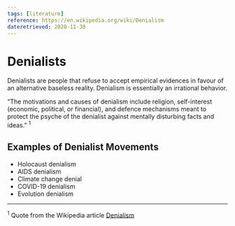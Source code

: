 ```yaml
---
tags: [literature]
reference: https://en.wikipedia.org/wiki/Denialism
dateretrieved: 2020-11-30
---
```


# Denialists

Denialists are people that refuse to accept empirical evidences in favour of an alternative baseless reality. Denialism is essentially an irrational behavior.

“The motivations and causes of denialism include religion, self-interest (economic, political, or financial), and defence mechanisms meant to protect the psyche of the denialist against mentally disturbing facts and ideas.”&nbsp;<sup>1</sup>

## Examples of Denialist Movements

- Holocaust denialism
- AIDS denialism
- Climate change denial
- COVID-19 denialism
- Evolution denialism

---
<sup>1</sup>&nbsp;Quote from the Wikipedia article [Denialism](https://en.wikipedia.org/wiki/Denialism)